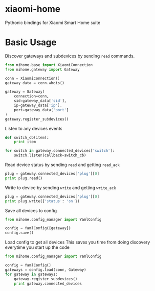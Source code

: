 xiaomi-home
==================

Pythonic bindings for Xiaomi Smart Home suite


Basic Usage
==================


Discover gateways and subdevices by sending `read` commands.

```python
from mihome.base import XiaomiConnection
from mihome.gateway import Gateway

conn = XiaomiConnection()
gateway_data = conn.whois()

gateway = Gateway(
	connection=conn,
	sid=gateway_data['sid'],
	ip=gateway_data['ip'],
	port=gateway_data['port']
)
gateway.register_subdevices()
```

Listen to any devices events

```python
def switch_cb(item):
	print item

for switch in gateway.connected_devices['switch']:
	switch.listen(callback=switch_cb)
```

Read device status by sending `read` and getting `read_ack`

```python
plug = gateway.connected_devices['plug'][0]
print plug.read()
```

Write to device by sending `write` and getting `write_ack`

```python
plug = gateway.connected_devices['plug'][0]
print plug.write({'status': 'on'})
```

Save all devices to config

```python
from mihome.config_manager import YamlConfig

config = YamlConfig([gateway])
config.save()
```

Load config to get all devices
This saves you time from doing discovery everytime you
start up the code

```python
from mihome.config_manager import YamlConfig

config = YamlConfig()
gateways = config.load(conn, Gateway)
for gateway in gateways:
	gateway.register_subdevices()
	print gateway.connected_devices
```